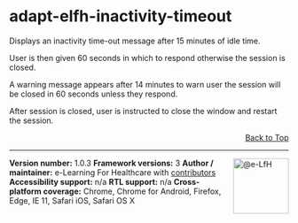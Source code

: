 # adapt-elfh-inactivity-timeout

Displays an inactivity time-out message after 15 minutes of idle time.

User is then given 60 seconds in which to respond otherwise the session is closed.

A warning message appears after 14 minutes to warn user the session will be closed in 60 seconds unless they respond.

After session is closed, user is instructed to close the window and restart the session.

<div float align=right><a href="#top">Back to Top</a></div>

---

<a href="https://community.adaptlearning.org/" target="_blank"><img alt="@e-LfH" class="TableObject-item avatar" height="100" itemprop="image" src="https://avatars2.githubusercontent.com/u/30687181?v=4&amp;s=200" align="right"/></a>
**Version number:** 1.0.3
**Framework versions:** 3
**Author / maintainer:** e-Learning For Healthcare with [contributors](https://github.com/e-LfH/adapt-elfh-inactivity-timeout/graphs/contributors)
**Accessibility support:** n/a
**RTL support:** n/a
**Cross-platform coverage:** Chrome, Chrome for Android, Firefox, Edge, IE 11, Safari iOS, Safari OS X
